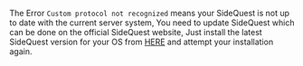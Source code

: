 The Error `Custom protocol not recognized` means your SideQuest is not up to date with the current server system, You need to update SideQuest which can be done on the official SideQuest website, Just install the latest SideQuest version for your OS from [HERE](https://sidequestvr.com/#/download) and attempt your installation again.